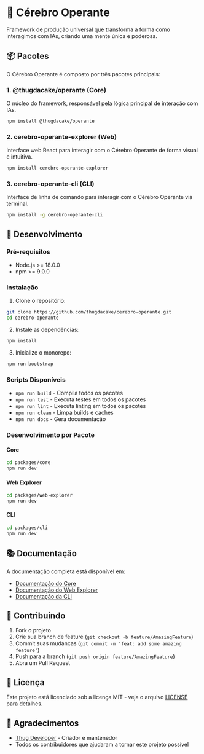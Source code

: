 # 🧠 Cérebro Operante

Framework de produção universal que transforma a forma como interagimos com IAs, criando uma mente única e poderosa.

## 📦 Pacotes

O Cérebro Operante é composto por três pacotes principais:

### 1. @thugdacake/operante (Core)
O núcleo do framework, responsável pela lógica principal de interação com IAs.

```bash
npm install @thugdacake/operante
```

### 2. cerebro-operante-explorer (Web)
Interface web React para interagir com o Cérebro Operante de forma visual e intuitiva.

```bash
npm install cerebro-operante-explorer
```

### 3. cerebro-operante-cli (CLI)
Interface de linha de comando para interagir com o Cérebro Operante via terminal.

```bash
npm install -g cerebro-operante-cli
```

## 🚀 Desenvolvimento

### Pré-requisitos
- Node.js >= 18.0.0
- npm >= 9.0.0

### Instalação

1. Clone o repositório:
```bash
git clone https://github.com/thugdacake/cerebro-operante.git
cd cerebro-operante
```

2. Instale as dependências:
```bash
npm install
```

3. Inicialize o monorepo:
```bash
npm run bootstrap
```

### Scripts Disponíveis

- `npm run build` - Compila todos os pacotes
- `npm run test` - Executa testes em todos os pacotes
- `npm run lint` - Executa linting em todos os pacotes
- `npm run clean` - Limpa builds e caches
- `npm run docs` - Gera documentação

### Desenvolvimento por Pacote

#### Core
```bash
cd packages/core
npm run dev
```

#### Web Explorer
```bash
cd packages/web-explorer
npm run dev
```

#### CLI
```bash
cd packages/cli
npm run dev
```

## 📚 Documentação

A documentação completa está disponível em:
- [Documentação do Core](packages/core/README.md)
- [Documentação do Web Explorer](packages/web-explorer/README.md)
- [Documentação da CLI](packages/cli/README.md)

## 🤝 Contribuindo

1. Fork o projeto
2. Crie sua branch de feature (`git checkout -b feature/AmazingFeature`)
3. Commit suas mudanças (`git commit -m 'feat: add some amazing feature'`)
4. Push para a branch (`git push origin feature/AmazingFeature`)
5. Abra um Pull Request

## 📝 Licença

Este projeto está licenciado sob a licença MIT - veja o arquivo [LICENSE](LICENSE) para detalhes.

## 🙏 Agradecimentos

- [Thug Developer](https://github.com/thugdacake) - Criador e mantenedor
- Todos os contribuidores que ajudaram a tornar este projeto possível

